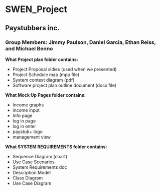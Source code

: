# SWEN_Project
## Paystubbers inc.
### Group Members: Jimmy Paulson, Daniel Garcia, Ethan Reiss, and Michael Benno

**What Project plan folder contains:**
* Project Proposal sldies (used when we presented)
* Project Schedule map (mpp file)
* System context diagram (pdf)
* Software project plan outline document (docx file)

**What Mock Up Pages folder contains:**
* Income graphs
* income input
* Info page
* log in page
* log in enter
* paystub+ logo
* management view

**What SYSTEM REQUIREMENTS folder contains:**
* Sequence Diagram (chart)
* Use Case Scenarios
* System Requirements doc
* Description Model
* Class Diagram
* Use Case Diagram
